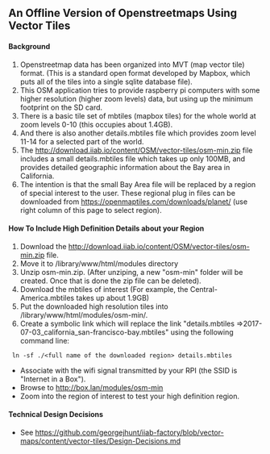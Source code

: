 ## An Offline Version of Openstreetmaps Using Vector Tiles
#### Background
1. Openstreetmap data has been organized into MVT (map vector tile) format. (This is a standard open format developed by Mapbox, which puts all of the tiles into a single sqlite database file).
1. This OSM application tries to provide raspberry pi computers with some higher resolution (higher zoom levels) data, but using up the minimum footprint on the SD card.
1. There is a basic tile set of mbtiles (mapbox tiles) for the whole world at zoom levels 0-10 (this occupies about 1.4GB).
1. And there is also another details.mbtiles file which provides zoom level 11-14 for a selected part of the world.
1. The http://download.iiab.io/content/OSM/vector-tiles/osm-min.zip file includes a small details.mbtiles file which takes up only 100MB, and provides detailed geographic information about the Bay area in California.
1. The intention is that the small Bay Area file will be replaced by a region of special interest to the user. These regional plug in files can be downloaded from https://openmaptiles.com/downloads/planet/ (use right column of this page to select region).
#### How To Include High Definition Details about your Region
1. Download the http://download.iiab.io/content/OSM/vector-tiles/osm-min.zip file.
1. Move it to /library/www/html/modules directory
1. Unzip osm-min.zip. (After unziping, a new "osm-min" folder will be created. Once that is done the zip file can be deleted).
1. Download the mbtiles of interest (For example, the Central-America.mbtiles takes up about 1.9GB)
1. Put the downloaded high resolution tiles into /library/www/html/modules/osm-min/.
1. Create a symbolic link which will replace the link "details.mbtiles =>2017-07-03_california_san-francisco-bay.mbtiles" using the following command line:
```
 ln -sf ./<full name of the downloaded region> details.mbtiles
 ```
 * Associate with the wifi signal transmitted by your RPI (the SSID is "Internet in a Box").
 * Browse to http://box.lan/modules/osm-min
 * Zoom into the region of interest to test your high definition region.
 #### Technical Design Decisions
 * See https://github.com/georgejhunt/iiab-factory/blob/vector-maps/content/vector-tiles/Design-Decisions.md
